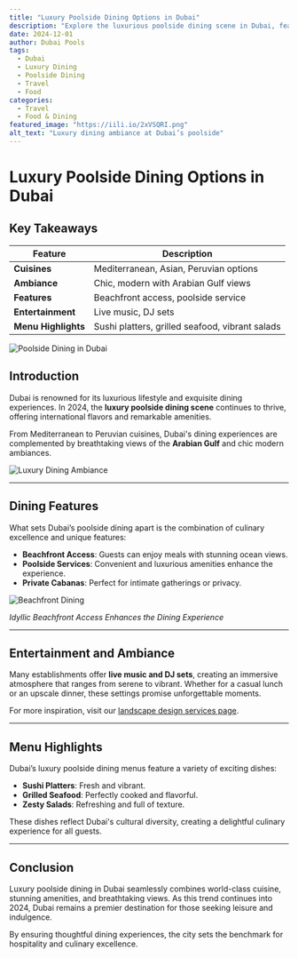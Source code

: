 ```yaml
---
title: "Luxury Poolside Dining Options in Dubai"
description: "Explore the luxurious poolside dining scene in Dubai, featuring international cuisines, breathtaking views, and exceptional amenities."
date: 2024-12-01
author: Dubai Pools
tags:
  - Dubai
  - Luxury Dining
  - Poolside Dining
  - Travel
  - Food
categories:
  - Travel
  - Food & Dining
featured_image: "https://iili.io/2xVSQRI.png"
alt_text: "Luxury dining ambiance at Dubai’s poolside"
---
```


# Luxury Poolside Dining Options in Dubai

## Key Takeaways

| **Feature**         | **Description**                                 |
| ------------------- | ----------------------------------------------- |
| **Cuisines**        | Mediterranean, Asian, Peruvian options          |
| **Ambiance**        | Chic, modern with Arabian Gulf views            |
| **Features**        | Beachfront access, poolside service             |
| **Entertainment**   | Live music, DJ sets                             |
| **Menu Highlights** | Sushi platters, grilled seafood, vibrant salads |

![Poolside Dining in Dubai](img/blog/Luxury_Poolside_Dining_Options_in_Dubai.png)

## Introduction

Dubai is renowned for its luxurious lifestyle and exquisite dining experiences. In 2024, the **luxury poolside dining scene** continues to thrive, offering international flavors and remarkable amenities.

From Mediterranean to Peruvian cuisines, Dubai's dining experiences are complemented by breathtaking views of the **Arabian Gulf** and chic modern ambiances.

![Luxury Dining Ambiance](https://iili.io/2xVSQRI.png)

---

## Dining Features

What sets Dubai’s poolside dining apart is the combination of culinary excellence and unique features:

- **Beachfront Access**: Guests can enjoy meals with stunning ocean views.
- **Poolside Services**: Convenient and luxurious amenities enhance the experience.
- **Private Cabanas**: Perfect for intimate gatherings or privacy.

![Beachfront Dining](https://iili.io/2xVU4I9.png)

_Idyllic Beachfront Access Enhances the Dining Experience_

---

## Entertainment and Ambiance

Many establishments offer **live music and DJ sets**, creating an immersive atmosphere that ranges from serene to vibrant. Whether for a casual lunch or an upscale dinner, these settings promise unforgettable moments.

For more inspiration, visit our [landscape design services page](#).

---

## Menu Highlights

Dubai’s luxury poolside dining menus feature a variety of exciting dishes:

- **Sushi Platters**: Fresh and vibrant.
- **Grilled Seafood**: Perfectly cooked and flavorful.
- **Zesty Salads**: Refreshing and full of texture.

These dishes reflect Dubai's cultural diversity, creating a delightful culinary experience for all guests.

---

## Conclusion

Luxury poolside dining in Dubai seamlessly combines world-class cuisine, stunning amenities, and breathtaking views. As this trend continues into 2024, Dubai remains a premier destination for those seeking leisure and indulgence.

By ensuring thoughtful dining experiences, the city sets the benchmark for hospitality and culinary excellence.
